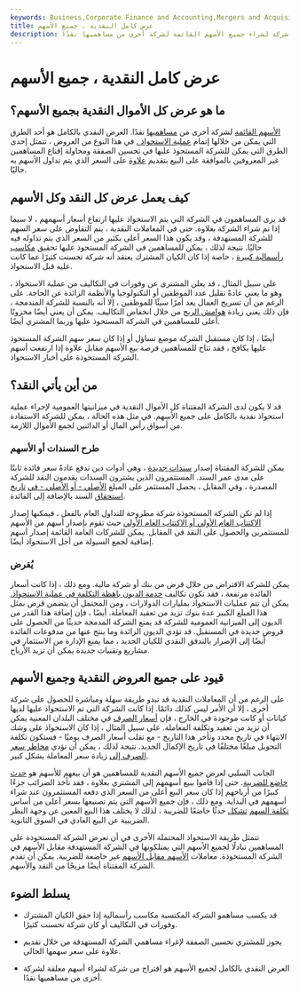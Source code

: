 ```yaml
---
keywords: Business,Corporate Finance and Accounting,Mergers and Acquisitions,M&amp;amp;A
title: عرض كامل النقدية ، جميع الأسهم
description: عرض جميع الأسهم النقدية هو اقتراح من شركة لشراء جميع الأسهم القائمة لشركة أخرى من مساهميها نقدًا.
---
```


# عرض كامل النقدية ، جميع الأسهم
## ما هو عرض كل الأموال النقدية بجميع الأسهم؟

[الأسهم القائمة](/outstandingshares) لشركة أخرى من [مساهميها](/shareholder) نقدًا. العرض النقدي بالكامل هو أحد الطرق التي يمكن من خلالها إتمام [عملية الاستحواذ .](/acquisition) في هذا النوع من العروض ، تتمثل إحدى الطرق التي يمكن للشركة المستحوذ عليها في تحسين الصفقة ومحاولة إقناع المساهمين غير المعروفين بالموافقة على البيع بتقديم [علاوة](/at-a-premium) على السعر الذي يتم تداول الأسهم به حاليًا.

## كيف يعمل عرض كل النقد وكل الأسهم

قد يرى المساهمون في الشركة التي يتم الاستحواذ عليها ارتفاع أسعار أسهمهم ، لا سيما إذا تم شراء الشركة بعلاوة. حتى في المعاملات النقدية ، يتم التفاوض على سعر السهم للشركة المستهدفة ، وقد يكون هذا السعر أعلى بكثير من السعر الذي يتم تداوله فيه حاليًا. نتيجة لذلك ، يمكن للمساهمين في الشركة المستحوذ عليها تحقيق [مكاسب رأسمالية كبيرة](/capitalgain) ، خاصة إذا كان الكيان المشترك يعتقد أنه شركة تحسنت كثيرًا عما كانت عليه قبل الاستحواذ.

على سبيل المثال ، قد يعلن المشتري عن وفورات في التكاليف من عملية الاستحواذ ، وهو ما يعني عادةً تقليل عدد الموظفين أو التكنولوجيا والأنظمة الزائدة عن الحاجة. على الرغم من أن تسريح العمال يعد أمرًا سيئًا للموظفين ، إلا أنه بالنسبة للشركة المندمجة ، فإن ذلك يعني زيادة [هوامش الربح](/profitmargin) من خلال انخفاض التكاليف. يمكن أن يعني أيضًا مخزونًا أعلى للمساهمين في الشركة المستحوذ عليها وربما المشتري أيضًا.

أيضًا ، إذا كان مستقبل الشركة موضع تساؤل أو إذا كان سعر سهم الشركة المستحوذ عليها يكافح ، فقد تتاح للمساهمين فرصة بيع الأسهم مقابل علاوة إذا ارتفعت أسهم الشركة المستحوذة على أخبار الاستحواذ.

## من أين يأتي النقد؟

قد لا يكون لدى الشركة المقتناة كل الأموال النقدية في ميزانيتها العمومية لإجراء عملية استحواذ نقدية بالكامل على جميع الأسهم. في مثل هذه الحالة ، يمكن للشركة الاستفادة من أسواق رأس المال أو الدائنين لجمع الأموال اللازمة.

### طرح السندات أو الأسهم

يمكن للشركة المقتناة إصدار [سندات جديدة](/bond) ، وهي أدوات دين تدفع عادةً سعر فائدة ثابتًا على مدى عمر السند. المستثمرون الذين يشترون السندات يقدمون النقد للشركة المصدرة ، وفي المقابل ، يحصل المستثمر على المبلغ [الأصلي - أو الأصلي - في](/principal) [تاريخ استحقاق](/maturitydate) السند بالإضافة إلى الفائدة.

إذا لم تكن الشركة المستحوذة شركة مطروحة للتداول العام بالفعل ، فيمكنها إصدار [الاكتتاب العام الأولي أو الاكتتاب العام الأولي](/ipo) حيث تقوم بإصدار أسهم من الأسهم للمستثمرين والحصول على النقد في المقابل. يمكن للشركات العامة القائمة إصدار أسهم إضافية لجمع السيولة من أجل الاستحواذ أيضًا.

### يُقرض

يمكن للشركة الاقتراض من خلال قرض من بنك أو شركة مالية. ومع ذلك ، إذا كانت أسعار الفائدة مرتفعة ، فقد تكون تكاليف [خدمة الديون باهظة التكلفة في عملية الاستحواذ.](/debtservice) يمكن أن تتم عمليات الاستحواذ بمليارات الدولارات ، ومن المحتمل أن يتضمن قرض بمثل هذا المبلغ الكبير عدة بنوك تزيد من تعقيد المعاملة. أيضًا ، فإن إضافة هذا القدر من الديون إلى الميزانية العمومية للشركة قد يمنع الشركة المدمجة حديثًا من الحصول على قروض جديدة في المستقبل. قد تؤدي الديون الزائدة وما ينتج عنها من مدفوعات الفائدة أيضًا إلى الإضرار بالتدفق النقدي للكيان الجديد ، مما يمنع الإدارة من الاستثمار في مشاريع وتقنيات جديدة يمكن أن تزيد الأرباح.

## قيود على جميع العروض النقدية وجميع الأسهم

على الرغم من أن المعاملات النقدية قد تبدو طريقة سهلة ومباشرة للحصول على شركة أخرى ، إلا أن الأمر ليس كذلك دائمًا. إذا كانت الشركة التي تم الاستحواذ عليها لديها كيانات أو كانت موجودة في الخارج ، فإن [أسعار الصرف](/exchangerate) في مختلف البلدان المعنية يمكن أن تزيد من تعقيد وتكلفة المعاملة. على سبيل المثال ، إذا كان الاستحواذ على وشك الانتهاء في تاريخ محدد وتأخر هذا التاريخ - مع تقلب أسعار الصرف يوميًا - فستكون تكلفة التحويل مبلغًا مختلفًا في تاريخ الإكمال الجديد. نتيجة لذلك ، يمكن أن تؤدي [مخاطر سعر الصرف إلى](/foreignexchangerisk) زيادة سعر المعاملة بشكل كبير.

الجانب السلبي لعرض جميع الأسهم النقدية للمساهمين هو أن بيعهم للأسهم هو [حدث خاضع للضريبة](/taxableevent). حتى إذا قاموا ببيع أسهمهم إلى المشتري بعلاوة ، فقد تأخذ الضرائب جزءًا كبيرًا من أرباحهم إذا كان سعر البيع أعلى من السعر الذي دفعه المستثمرون عند شراء أسهمهم في البداية. ومع ذلك ، فإن جميع الأسهم التي يتم تصنيعها بسعر أعلى من أساس [تكلفة السهم](/costbasis) [تشكل](/costbasis) حدثًا خاضعًا للضريبة ، لذلك لا يختلف هذا البيع المعين عن وجهة النظر الضريبية عن البيع العادي في السوق الثانوية.

تتمثل طريقة الاستحواذ المحتملة الأخرى في أن تعرض الشركة المستحوذة على المساهمين تبادلًا لجميع الأسهم التي يمتلكونها في الشركة المستهدفة مقابل الأسهم في الشركة المستحوذة. معاملات [الأسهم مقابل الأسهم](/stockforstock) غير خاضعة للضريبة. يمكن أن تقدم الشركة المقتناة أيضًا مزيجًا من النقد والأسهم.

## يسلط الضوء

- قد يكسب مساهمو الشركة المكتسبة مكاسب رأسمالية إذا حقق الكيان المشترك وفورات في التكاليف أو كان شركة تحسنت كثيرًا.

- يجوز للمشتري تحسين الصفقة لإغراء مساهمي الشركة المستهدفة من خلال تقديم علاوة على سعر سهمها الحالي.

- العرض النقدي بالكامل لجميع الأسهم هو اقتراح من شركة لشراء أسهم معلقة لشركة أخرى من مساهميها نقدًا.

